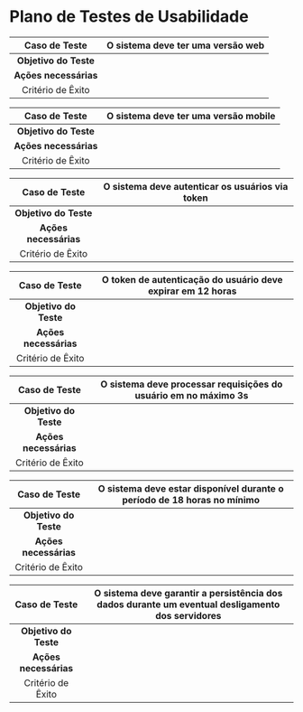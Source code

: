 # Plano de Testes de Usabilidade



| **Caso de Teste** 	| **O sistema deve ter uma versão web** 	|
|:---:	|:---:	|
| **Objetivo do Teste** 	| 	|
| **Ações necessárias** 	|  |
|Critério de Êxito | |


| **Caso de Teste** 	| **O sistema deve ter uma versão mobile** 	|
|:---:	|:---:	|
| **Objetivo do Teste** 	| 	|
| **Ações necessárias** 	|  |
|Critério de Êxito | |


| **Caso de Teste** 	| **O sistema deve autenticar os usuários via token** 	|
|:---:	|:---:	|
| **Objetivo do Teste** 	| 	|
| **Ações necessárias** 	|  |
|Critério de Êxito | |


| **Caso de Teste** 	| **O token de autenticação do usuário deve expirar em 12 horas** 	|
|:---:	|:---:	|
| **Objetivo do Teste** 	| 	|
| **Ações necessárias** 	|  |
|Critério de Êxito | |

| **Caso de Teste** 	| **O sistema deve processar requisições do usuário em no máximo 3s** 	|
|:---:	|:---:	|
| **Objetivo do Teste** 	| 	|
| **Ações necessárias** 	|  |
|Critério de Êxito | |

| **Caso de Teste** 	| **O sistema deve estar disponível durante o período de 18 horas no mínimo** 	|
|:---:	|:---:	|
| **Objetivo do Teste** 	| 	|
| **Ações necessárias** 	|  |
|Critério de Êxito | |


| **Caso de Teste** 	| **O sistema deve garantir a persistência dos dados durante um eventual desligamento dos servidores** 	|
|:---:	|:---:	|
| **Objetivo do Teste** 	| 	|
| **Ações necessárias** 	|  |
|Critério de Êxito | |


